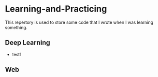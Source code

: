 # Learning-and-Practicing

This repertory is used to store some code that I wrote when I was learning something.

## Deep Learning

- test1

## Web
